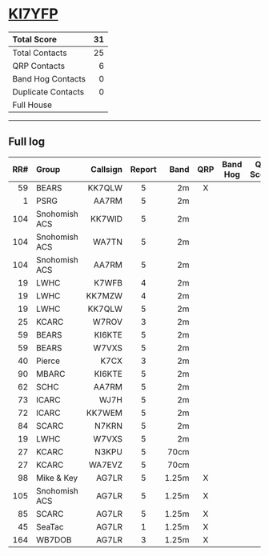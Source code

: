 # [KI7YFP](https://www.qrz.com/db/KI7YFP)

| Total Score        |   31 |
|:-------------------|-----:|
| Total Contacts     |   25 |
| QRP Contacts       |    6 |
| Band Hog Contacts  |    0 |
| Duplicate Contacts |    0 |
| Full House         |      |

---

## Full log

|   RR# | Group         |   Callsign |  Report  |   Band |  QRP  |  Band Hog  |   QSO Score |
|------:|:--------------|-----------:|:--------:|-------:|:-----:|:----------:|------------:|
|    59 | BEARS         |     KK7QLW |    5     |     2m |   X   |            |           2 |
|     1 | PSRG          |      AA7RM |    5     |     2m |       |            |           1 |
|   104 | Snohomish ACS |     KK7WID |    5     |     2m |       |            |           1 |
|   104 | Snohomish ACS |      WA7TN |    5     |     2m |       |            |           1 |
|   104 | Snohomish ACS |      AA7RM |    5     |     2m |       |            |           1 |
|    19 | LWHC          |      K7WFB |    4     |     2m |       |            |           1 |
|    19 | LWHC          |     KK7MZW |    4     |     2m |       |            |           1 |
|    19 | LWHC          |     KK7QLW |    5     |     2m |       |            |           1 |
|    25 | KCARC         |      W7ROV |    3     |     2m |       |            |           1 |
|    59 | BEARS         |     KI6KTE |    5     |     2m |       |            |           1 |
|    59 | BEARS         |      W7VXS |    5     |     2m |       |            |           1 |
|    40 | Pierce        |       K7CX |    3     |     2m |       |            |           1 |
|    90 | MBARC         |     KI6KTE |    5     |     2m |       |            |           1 |
|    62 | SCHC          |      AA7RM |    5     |     2m |       |            |           1 |
|    73 | ICARC         |       WJ7H |    5     |     2m |       |            |           1 |
|    72 | ICARC         |     KK7WEM |    5     |     2m |       |            |           1 |
|    84 | SCARC         |      N7KRN |    5     |     2m |       |            |           1 |
|    19 | LWHC          |      W7VXS |    5     |     2m |       |            |           1 |
|    27 | KCARC         |      N3KPU |    5     |   70cm |       |            |           1 |
|    27 | KCARC         |     WA7EVZ |    5     |   70cm |       |            |           1 |
|    98 | Mike & Key    |      AG7LR |    5     |  1.25m |   X   |            |           2 |
|   105 | Snohomish ACS |      AG7LR |    5     |  1.25m |   X   |            |           2 |
|    85 | SCARC         |      AG7LR |    5     |  1.25m |   X   |            |           2 |
|    45 | SeaTac        |      AG7LR |    1     |  1.25m |   X   |            |           2 |
|   164 | WB7DOB        |      AG7LR |    3     |  1.25m |   X   |            |           2 |